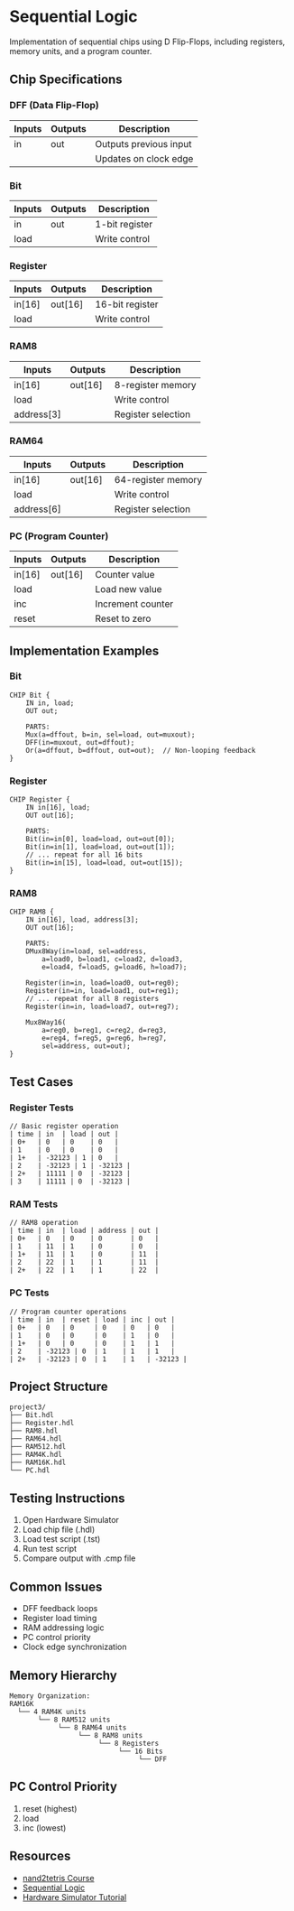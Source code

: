# Sequential Logic

Implementation of sequential chips using D Flip-Flops, including registers, memory units, and a program counter.

## Chip Specifications

### DFF (Data Flip-Flop)
| Inputs | Outputs | Description                    |
|--------|---------|--------------------------------|
| in     | out     | Outputs previous input         |
|        |         | Updates on clock edge          |

### Bit
| Inputs | Outputs | Description                    |
|--------|---------|--------------------------------|
| in     | out     | 1-bit register                 |
| load   |         | Write control                  |

### Register
| Inputs  | Outputs | Description                    |
|---------|---------|--------------------------------|
| in[16]  | out[16] | 16-bit register               |
| load    |         | Write control                  |

### RAM8
| Inputs  | Outputs | Description                    |
|---------|---------|--------------------------------|
| in[16]  | out[16] | 8-register memory             |
| load    |         | Write control                  |
| address[3] |      | Register selection            |

### RAM64
| Inputs  | Outputs | Description                    |
|---------|---------|--------------------------------|
| in[16]  | out[16] | 64-register memory            |
| load    |         | Write control                  |
| address[6] |      | Register selection            |

### PC (Program Counter)
| Inputs  | Outputs | Description                    |
|---------|---------|--------------------------------|
| in[16]  | out[16] | Counter value                  |
| load    |         | Load new value                 |
| inc     |         | Increment counter              |
| reset   |         | Reset to zero                  |

## Implementation Examples

### Bit
```hdl
CHIP Bit {
    IN in, load;
    OUT out;

    PARTS:
    Mux(a=dffout, b=in, sel=load, out=muxout);
    DFF(in=muxout, out=dffout);
    Or(a=dffout, b=dffout, out=out);  // Non-looping feedback
}
```

### Register
```hdl
CHIP Register {
    IN in[16], load;
    OUT out[16];

    PARTS:
    Bit(in=in[0], load=load, out=out[0]);
    Bit(in=in[1], load=load, out=out[1]);
    // ... repeat for all 16 bits
    Bit(in=in[15], load=load, out=out[15]);
}
```

### RAM8
```hdl
CHIP RAM8 {
    IN in[16], load, address[3];
    OUT out[16];

    PARTS:
    DMux8Way(in=load, sel=address,
        a=load0, b=load1, c=load2, d=load3,
        e=load4, f=load5, g=load6, h=load7);

    Register(in=in, load=load0, out=reg0);
    Register(in=in, load=load1, out=reg1);
    // ... repeat for all 8 registers
    Register(in=in, load=load7, out=reg7);

    Mux8Way16(
        a=reg0, b=reg1, c=reg2, d=reg3,
        e=reg4, f=reg5, g=reg6, h=reg7,
        sel=address, out=out);
}
```

## Test Cases

### Register Tests
```
// Basic register operation
| time | in  | load | out |
| 0+   | 0   | 0    | 0   |
| 1    | 0   | 0    | 0   |
| 1+   | -32123 | 1 | 0   |
| 2    | -32123 | 1 | -32123 |
| 2+   | 11111 | 0  | -32123 |
| 3    | 11111 | 0  | -32123 |
```

### RAM Tests
```
// RAM8 operation
| time | in  | load | address | out |
| 0+   | 0   | 0    | 0       | 0   |
| 1    | 11  | 1    | 0       | 0   |
| 1+   | 11  | 1    | 0       | 11  |
| 2    | 22  | 1    | 1       | 11  |
| 2+   | 22  | 1    | 1       | 22  |
```

### PC Tests
```
// Program counter operations
| time | in  | reset | load | inc | out |
| 0+   | 0   | 0     | 0    | 0   | 0   |
| 1    | 0   | 0     | 0    | 1   | 0   |
| 1+   | 0   | 0     | 0    | 1   | 1   |
| 2    | -32123 | 0  | 1    | 1   | 1   |
| 2+   | -32123 | 0  | 1    | 1   | -32123 |
```

## Project Structure
```
project3/
├── Bit.hdl
├── Register.hdl
├── RAM8.hdl
├── RAM64.hdl
├── RAM512.hdl
├── RAM4K.hdl
├── RAM16K.hdl
└── PC.hdl
```

## Testing Instructions
1. Open Hardware Simulator
2. Load chip file (.hdl)
3. Load test script (.tst)
4. Run test script
5. Compare output with .cmp file

## Common Issues
- DFF feedback loops
- Register load timing
- RAM addressing logic
- PC control priority
- Clock edge synchronization

## Memory Hierarchy
```
Memory Organization:
RAM16K
  └── 4 RAM4K units
       └── 8 RAM512 units
            └── 8 RAM64 units
                 └── 8 RAM8 units
                      └── 8 Registers
                           └── 16 Bits
                                └── DFF
```

## PC Control Priority
1. reset (highest)
2. load
3. inc (lowest)

## Resources
- [nand2tetris Course](https://www.nand2tetris.org)
- [Sequential Logic](https://www.nand2tetris.org/project03)
- [Hardware Simulator Tutorial](https://www.nand2tetris.org/software) 
